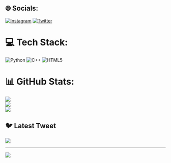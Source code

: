 
## 🌐 Socials:
[![Instagram](https://img.shields.io/badge/Instagram-%23E4405F.svg?logo=Instagram&logoColor=white)](https://instagram.com/estebanglediaz) [![Twitter](https://img.shields.io/badge/Twitter-%231DA1F2.svg?logo=Twitter&logoColor=white)](https://twitter.com/estebanglediaz) 

# 💻 Tech Stack:
![Python](https://img.shields.io/badge/python-3670A0?style=for-the-badge&logo=python&logoColor=ffdd54) ![C++](https://img.shields.io/badge/c++-%2300599C.svg?style=for-the-badge&logo=c%2B%2B&logoColor=white) ![HTML5](https://img.shields.io/badge/html5-%23E34F26.svg?style=for-the-badge&logo=html5&logoColor=white)
# 📊 GitHub Stats:
![](https://github-readme-stats.vercel.app/api?username=EstebanGlez&theme=dracula&hide_border=false&include_all_commits=false&count_private=false)<br/>
![](https://github-readme-streak-stats.herokuapp.com/?user=EstebanGlez&theme=dracula&hide_border=false)<br/>
![](https://github-readme-stats.vercel.app/api/top-langs/?username=EstebanGlez&theme=dracula&hide_border=false&include_all_commits=false&count_private=false&layout=compact)

## 🐦 Latest Tweet
[![](https://gtce.itsvg.in/api?username=estebangledaiz)](https://github.com/VishwaGauravIn/github-twitter-card-embed)


---
[![](https://visitcount.itsvg.in/api?id=EstebanGlez&icon=0&color=0)](https://visitcount.itsvg.in)

<!-- Proudly created with GPRM ( https://gprm.itsvg.in ) -->
